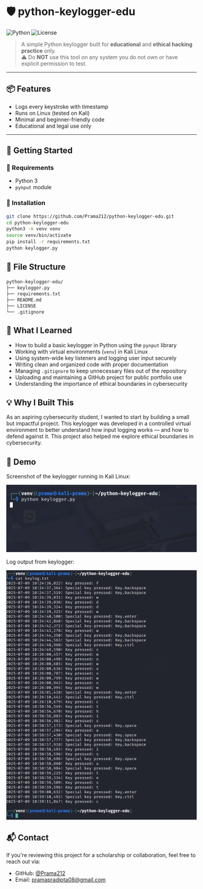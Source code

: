# 🛡️ python-keylogger-edu
![Python](https://img.shields.io/badge/Python-3.x-blue)
![License](https://img.shields.io/badge/License-MIT-green)

> A simple Python keylogger built for **educational** and **ethical hacking practice** only.  
> ⚠️ Do **NOT** use this tool on any system you do not own or have explicit permission to test.

---

## 📦 Features
- Logs every keystroke with timestamp
- Runs on Linux (tested on Kali)
- Minimal and beginner-friendly code
- Educational and legal use only

---

## 🚀 Getting Started

### 🔧 Requirements
- Python 3
- `pynput` module

### 🔧 Installation

```bash
git clone https://github.com/Prama212/python-keylogger-edu.git
cd python-keylogger-edu
python3 -m venv venv
source venv/bin/activate
pip install -r requirements.txt
python keylogger.py
```
## 📁 File Structure

```text
python-keylogger-edu/
├── keylogger.py
├── requirements.txt
├── README.md
├── LICENSE
└── .gitignore
```

## 🧠 What I Learned

- How to build a basic keylogger in Python using the `pynput` library
- Working with virtual environments (`venv`) in Kali Linux
- Using system-wide key listeners and logging user input securely
- Writing clean and organized code with proper documentation
- Managing `.gitignore` to keep unnecessary files out of the repository
- Uploading and maintaining a GitHub project for public portfolio use
- Understanding the importance of ethical boundaries in cybersecurity
  
## 💡 Why I Built This

As an aspiring cybersecurity student, I wanted to start by building a small but impactful project. This keylogger was developed in a controlled virtual environment to better understand how input logging works — and how to defend against it. This project also helped me explore ethical boundaries in cybersecurity.

## 📸 Demo

Screenshot of the keylogger running in Kali Linux:

![Logger Running](Screenshot%202025-07-09%20225846.png)

Log output from keylogger:

![Log Output](Screenshot%202025-07-09%20225939.png)

## 📬 Contact

If you're reviewing this project for a scholarship or collaboration, feel free to reach out via:

- GitHub: [@Prama212](https://github.com/Prama212)
- Email: pramapradipta08@gmail.com
